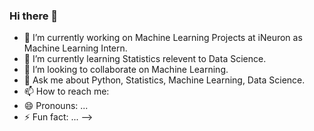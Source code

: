 ### Hi there 👋
- 🔭 I’m currently working on Machine Learning Projects at iNeuron as Machine Learning Intern.
- 🌱 I’m currently learning Statistics relevent to Data Science.
- 👯 I’m looking to collaborate on Machine Learning.
- 💬 Ask me about Python, Statistics, Machine Learning, Data Science.
- 📫 How to reach me: 
- 😄 Pronouns: ...
- ⚡ Fun fact: ...
-->
